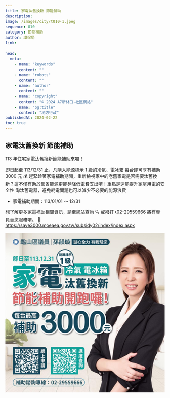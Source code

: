 ```yaml
---
title: 家電汰舊換新 節能補助
description:
image: /images/city/t010-1.jpeg
sequence: 010
category: 節能補助
author: 環保局
link:

head:
  meta:
    - name: "keywords"
      content: ""
    - name: "robots"
      content: ""
    - name: "author"
      content: ""
    - name: "copyright"
      content: "© 2024 A7新林口-社區網站"
    - name: "og:title"
      content: "地方行政"
publishedAt: 2024-02-22
toc: true
---
```


## 家電汰舊換新 節能補助

113 年住宅家電汰舊換新節能補助來囉！

即日起至 113/12/31 止，凡購入能源標示 1 級的冷氣、電冰箱 每台即可享有補助 3000 元 💰
趕緊趁著家電補助期間，重新檢視家中的老舊家電是否需要汰舊換新？這不僅有助於節省能源更能夠降低電費支出唷！重點是還能提升家庭用電的安全性 淘汰舊電器，避免耗電問題也可以減少不必要的能源浪費

- 家電補助期間：113/01/01 ～ 12/31

想了解更多家電補助相關資訊，請至網站查詢 🔍 或撥打 📞02-29559666 將有專員替您服務唷。
🔗 https://save3000.moeaea.gov.tw/subsidy02/index/index.aspx

![t010-1.jpeg](/images/city/t010-1.jpeg)
